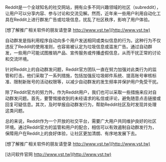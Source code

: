 Reddit是一个全球知名的社交网站，拥有众多不同兴趣领域的社区（subreddit），让用户可以分享内容、参与讨论和交流见解。然而，近年来一些用户利用自动化工具在Reddit上进行群发广告或垃圾信息，扰乱了社区秩序，影响了用户体验。

[想了解推广相关软件的朋友请登录 http://www.vst.tw](http://www.vst.tw)

自动群发是指利用程序自动向多个用户发送相同或类似信息的行为。这种行为不仅违反了Reddit的使用准则，也容易被认定为垃圾信息或滥发广告。通过自动群发，一些用户可能试图推销产品、宣传服务或传播虚假信息，从而干扰正常的讨论和交流环境。

针对Reddit上的自动群发问题，Reddit官方团队一直在努力加强对此类行为的监管和打击。他们采取了一系列措施，包括加强反垃圾邮件系统、提高账号审核标准、限制新账号的活动权限等，以减少自动群发的发生频率并保护用户免受干扰。

除了Reddit官方的努力外，作为Reddit用户，我们也可以采取一些措施来应对自动群发问题。首先，要警惕接收到的未经请求的私信或评论，避免随意点击链接或回复可疑信息。其次，及时举报自动群发行为，帮助Reddit社区及时发现并处理这类问题。

总的来说，Reddit作为一个开放的社交平台，需要广大用户共同维护良好的社区环境。通过Reddit官方的监管和用户的配合，相信可以有效遏制自动群发行为，保障用户在Reddit上的良好体验，让社区更加清朗、有序地发展下去。

[想了解推广相关软件的朋友请登录 http://www.vst.tw](http://www.vst.tw)


[访问软件官网 http://www.vst.tw](http://www.vst.tw)

